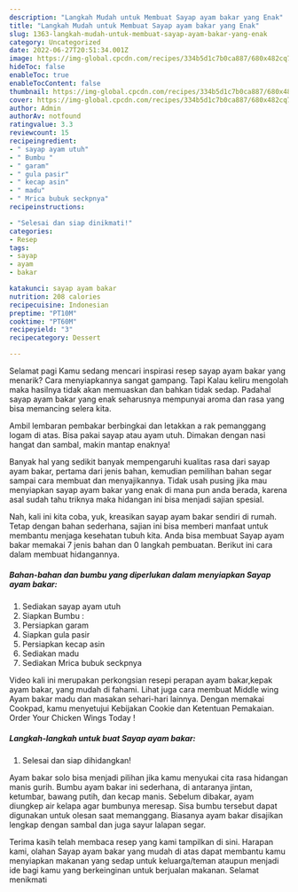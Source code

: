 ```yaml
---
description: "Langkah Mudah untuk Membuat Sayap ayam bakar yang Enak"
title: "Langkah Mudah untuk Membuat Sayap ayam bakar yang Enak"
slug: 1363-langkah-mudah-untuk-membuat-sayap-ayam-bakar-yang-enak
category: Uncategorized
date: 2022-06-27T20:51:34.001Z
image: https://img-global.cpcdn.com/recipes/334b5d1c7b0ca887/680x482cq70/sayap-ayam-bakar-foto-resep-utama.jpg
hideToc: false
enableToc: true
enableTocContent: false
thumbnail: https://img-global.cpcdn.com/recipes/334b5d1c7b0ca887/680x482cq70/sayap-ayam-bakar-foto-resep-utama.jpg
cover: https://img-global.cpcdn.com/recipes/334b5d1c7b0ca887/680x482cq70/sayap-ayam-bakar-foto-resep-utama.jpg
author: Admin
authorAv: notfound
ratingvalue: 3.3
reviewcount: 15
recipeingredient:
- " sayap ayam utuh"
- " Bumbu "
- " garam"
- " gula pasir"
- " kecap asin"
- " madu"
- " Mrica bubuk seckpnya"
recipeinstructions:

- "Selesai dan siap dinikmati!"
categories:
- Resep
tags:
- sayap
- ayam
- bakar

katakunci: sayap ayam bakar 
nutrition: 208 calories
recipecuisine: Indonesian
preptime: "PT10M"
cooktime: "PT60M"
recipeyield: "3"
recipecategory: Dessert

---
```



Selamat pagi Kamu sedang mencari inspirasi resep sayap ayam bakar yang menarik? Cara menyiapkannya sangat gampang. Tapi Kalau keliru mengolah maka hasilnya tidak akan memuaskan dan bahkan tidak sedap. Padahal sayap ayam bakar yang enak seharusnya mempunyai aroma dan rasa yang bisa memancing selera kita.


Ambil lembaran pembakar berbingkai dan letakkan a rak pemanggang logam di atas. Bisa pakai sayap atau ayam utuh. Dimakan dengan nasi hangat dan sambal, makin mantap enaknya!

Banyak hal yang sedikit banyak mempengaruhi kualitas rasa dari sayap ayam bakar, pertama dari jenis bahan, kemudian pemilihan bahan segar sampai cara membuat dan menyajikannya. Tidak usah pusing jika mau menyiapkan sayap ayam bakar yang enak di mana pun anda berada, karena asal sudah tahu triknya maka hidangan ini bisa menjadi sajian spesial.


Nah, kali ini kita coba, yuk, kreasikan sayap ayam bakar sendiri di rumah. Tetap dengan bahan sederhana, sajian ini bisa memberi manfaat untuk membantu menjaga kesehatan tubuh kita. Anda bisa membuat Sayap ayam bakar memakai 7 jenis bahan dan 0 langkah pembuatan. Berikut ini cara dalam membuat hidangannya.

<!--inarticleads1-->

##### Bahan-bahan dan bumbu yang diperlukan dalam menyiapkan Sayap ayam bakar:

1. Sediakan  sayap ayam utuh
1. Siapkan  Bumbu :
1. Persiapkan  garam
1. Siapkan  gula pasir
1. Persiapkan  kecap asin
1. Sediakan  madu
1. Sediakan  Mrica bubuk seckpnya


Video kali ini merupakan perkongsian resepi perapan ayam bakar,kepak ayam bakar, yang mudah di fahami. Lihat juga cara membuat Middle wing Ayam bakar madu dan masakan sehari-hari lainnya. Dengan memakai Cookpad, kamu menyetujui Kebijakan Cookie dan Ketentuan Pemakaian. Order Your Chicken Wings Today ! 

<!--inarticleads2-->

##### Langkah-langkah untuk buat Sayap ayam bakar:


1. Selesai dan siap dihidangkan!

Ayam bakar solo bisa menjadi pilihan jika kamu menyukai cita rasa hidangan manis gurih. Bumbu ayam bakar ini sederhana, di antaranya jintan, ketumbar, bawang putih, dan kecap manis. Sebelum dibakar, ayam diungkep air kelapa agar bumbunya meresap. Sisa bumbu tersebut dapat digunakan untuk olesan saat memanggang. Biasanya ayam bakar disajikan lengkap dengan sambal dan juga sayur lalapan segar. 

Terima kasih telah membaca resep yang kami tampilkan di sini. Harapan kami, olahan Sayap ayam bakar yang mudah di atas dapat membantu kamu menyiapkan makanan yang sedap untuk keluarga/teman ataupun menjadi ide bagi kamu yang berkeinginan untuk berjualan makanan. Selamat menikmati

